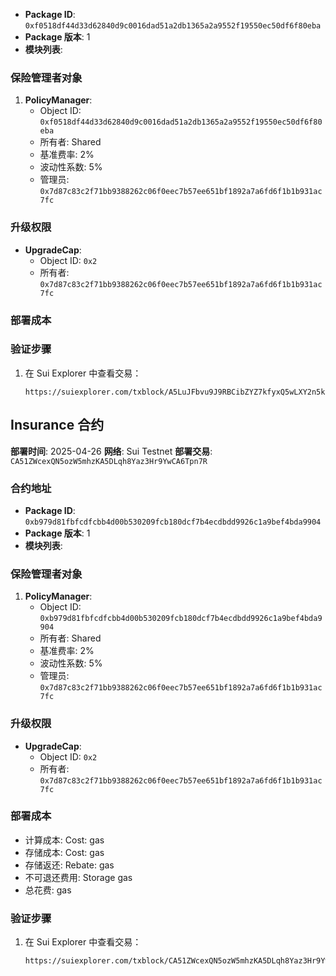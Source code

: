 
- **Package ID**: `0xf0518df44d33d62840d9c0016dad51a2db1365a2a9552f19550ec50df6f80eba`
- **Package 版本**: 1
- **模块列表**:

### 保险管理者对象
1. **PolicyManager**:
   - Object ID: `0xf0518df44d33d62840d9c0016dad51a2db1365a2a9552f19550ec50df6f80eba`
   - 所有者: Shared
   - 基准费率: 2%
   - 波动性系数: 5%
   - 管理员: `0x7d87c83c2f71bb9388262c06f0eec7b57ee651bf1892a7a6fd6f1b1b931ac7fc`

### 升级权限
- **UpgradeCap**:
  - Object ID: `0x2`
  - 所有者: `0x7d87c83c2f71bb9388262c06f0eec7b57ee651bf1892a7a6fd6f1b1b931ac7fc`

### 部署成本


### 验证步骤
1. 在 Sui Explorer 中查看交易：
   ```
   https://suiexplorer.com/txblock/A5LuJFbvu9J9RBCibZYZ7kfyxQ5wLXY2n5kEtTcEzTJJ
   ```
## Insurance 合约
**部署时间**: 2025-04-26
**网络**: Sui Testnet
**部署交易**: `CA51ZWcexQN5ozW5mhzKA5DLqh8Yaz3Hr9YwCA6Tpn7R`

### 合约地址
- **Package ID**: `0xb979d81fbfcdfcbb4d00b530209fcb180dcf7b4ecdbdd9926c1a9bef4bda9904`
- **Package 版本**: 1
- **模块列表**:

### 保险管理者对象
1. **PolicyManager**:
   - Object ID: `0xb979d81fbfcdfcbb4d00b530209fcb180dcf7b4ecdbdd9926c1a9bef4bda9904`
   - 所有者: Shared
   - 基准费率: 2%
   - 波动性系数: 5%
   - 管理员: `0x7d87c83c2f71bb9388262c06f0eec7b57ee651bf1892a7a6fd6f1b1b931ac7fc`

### 升级权限
- **UpgradeCap**:
  - Object ID: `0x2`
  - 所有者: `0x7d87c83c2f71bb9388262c06f0eec7b57ee651bf1892a7a6fd6f1b1b931ac7fc`

### 部署成本
- 计算成本: Cost: gas
- 存储成本: Cost: gas
- 存储返还: Rebate: gas
- 不可退还费用: Storage gas
- 总花费:  gas

### 验证步骤
1. 在 Sui Explorer 中查看交易：
   ```
   https://suiexplorer.com/txblock/CA51ZWcexQN5ozW5mhzKA5DLqh8Yaz3Hr9YwCA6Tpn7R
   ```

